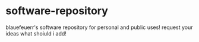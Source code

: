# software-repository
blauefeuerr's software repository for personal and public uses! request your ideas what shoiuld i add!
